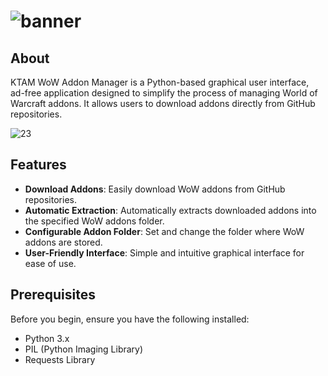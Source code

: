 # ![banner](https://github.com/mrcafune/Kitten-Technologies-Addon-Manager/assets/101951803/5cbff617-2d60-422f-a223-aff89487b811)

## About

KTAM WoW Addon Manager is a Python-based graphical user interface, ad-free application designed to simplify the process of managing World of Warcraft addons. It allows users to download addons directly from GitHub repositories.

![23](https://github.com/mrcafune/Kitten-Technologies-Addon-Manager/assets/101951803/5e401271-b0fc-40fe-9bf6-9ed6f145a9b5)

## Features

- **Download Addons**: Easily download WoW addons from GitHub repositories.
- **Automatic Extraction**: Automatically extracts downloaded addons into the specified WoW addons folder.
- **Configurable Addon Folder**: Set and change the folder where WoW addons are stored.
- **User-Friendly Interface**: Simple and intuitive graphical interface for ease of use.

## Prerequisites

Before you begin, ensure you have the following installed:
- Python 3.x
- PIL (Python Imaging Library)
- Requests Library
